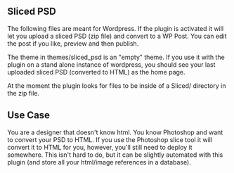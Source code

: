 
## Sliced PSD 

The following files are meant for Wordpress. If the plugin is activated it will let you upload a sliced PSD (zip file)
and convert to a WP Post. You can edit the post if you like, preview and then publish. 

The theme in themes/sliced_psd is an "empty" theme. If you use it with the plugin on 
a stand alone instance of wordpress, you should see your last uploaded sliced PSD (converted to HTML) as the home page.

At the moment the plugin looks for files to be inside of a Sliced/ directory in the zip file.

## Use Case

You are a designer that doesn't know html. You know Photoshop and want to convert your PSD to HTML. 
If you use the Photoshop slice tool it will convert it to HTML for you, however, you'll still need to 
deploy it somewhere. This isn't hard to do, but it can be slightly automated with this plugin (and store
all your html/image references in a database). 